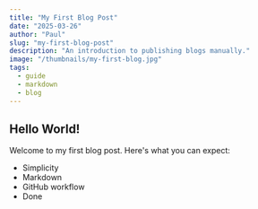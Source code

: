 ```yaml
---
title: "My First Blog Post"
date: "2025-03-26"
author: "Paul"
slug: "my-first-blog-post"
description: "An introduction to publishing blogs manually."
image: "/thumbnails/my-first-blog.jpg"
tags:
  - guide
  - markdown
  - blog
---
```


## Hello World!

Welcome to my first blog post. Here's what you can expect:

- Simplicity
- Markdown
- GitHub workflow
- Done
